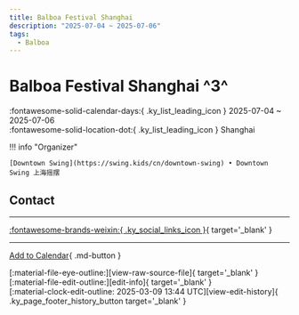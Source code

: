 ```yaml
---
title: Balboa Festival Shanghai
description: "2025-07-04 ~ 2025-07-06"
tags:
  - Balboa
---
```


# Balboa Festival Shanghai ^3^

:fontawesome-solid-calendar-days:{ .ky_list_leading_icon } 2025-07-04 ~ 2025-07-06  
:fontawesome-solid-location-dot:{ .ky_list_leading_icon } Shanghai  

!!! info "Organizer"

    [Downtown Swing](https://swing.kids/cn/downtown-swing) • Downtown Swing 上海摇摆  

## Contact


---

 [:fontawesome-brands-weixin:{ .ky_social_links_icon }](https://mp.weixin.qq.com/s/PR_nQRB6rWUyWAtSBqVLwg){ target='_blank' }

---

[Add to Calendar](https://swing.news/ics/en/2025/cn/balboa-festival-shanghai-2025.ics){ .md-button }

<div class="ky_page_footer" markdown>
<div class="ky_page_footer_trailing" markdown="span">
[:material-file-eye-outline:][view-raw-source-file]{ target='_blank' }
[:material-file-edit-outline:][edit-info]{ target='_blank' }
</div>
<div class="ky_page_footer_leading" markdown="span">
[:material-clock-edit-outline: 2025-03-09 13:44 UTC][view-edit-history]{ .ky_page_footer_history_button target='_blank' }
</div>
</div>

[view-raw-source-file]: https://github.com/swingdance/events/blob/main/2025/cn/balboa-festival-shanghai-2025.json "View Raw Source File"
[edit-info]: https://github.com/swingdance/events/issues/new?assignees=&labels=update+event&projects=&template=03-update_entity.yml&title=%5B2025%2Fcn%5D%20Balboa%20Festival%20Shanghai&region=cn&year=2025&id=balboa-festival-shanghai-2025&name=Balboa%20Festival%20Shanghai&org_id=downtown-swing "Edit Info"

[view-edit-history]: https://github.com/swingdance/events/commits/main/2025/cn/balboa-festival-shanghai-2025.json "View Edit History"
